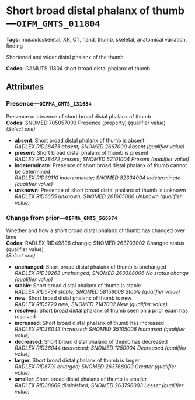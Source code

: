 # Short broad distal phalanx of thumb—`OIFM_GMTS_011804`

**Tags:** musculoskeletal, XR, CT, hand, thumb, skeletal, anatomical variation, finding

Shortened and wider distal phalanx of the thumb

**Codes:** GAMUTS 11804 short broad distal phalanx of thumb

## Attributes

### Presence—`OIFMA_GMTS_131634`

Presence or absence of short broad distal phalanx of thumb  
**Codes**: SNOMED 705057003 Presence (property) (qualifier value)  
*(Select one)*

- **absent**: Short broad distal phalanx of thumb is absent  
_RADLEX RID28473 absent; SNOMED 2667000 Absent (qualifier value)_
- **present**: Short broad distal phalanx of thumb is present  
_RADLEX RID28472 present; SNOMED 52101004 Present (qualifier value)_
- **indeterminate**: Presence of short broad distal phalanx of thumb cannot be determined  
_RADLEX RID39110 indeterminate; SNOMED 82334004 Indeterminate (qualifier value)_
- **unknown**: Presence of short broad distal phalanx of thumb is unknown  
_RADLEX RID5655 unknown; SNOMED 261665006 Unknown (qualifier value)_

### Change from prior—`OIFMA_GMTS_566974`

Whether and how a short broad distal phalanx of thumb has changed over time  
**Codes**: RADLEX RID49896 change; SNOMED 263703002 Changed status (qualifier value)  
*(Select one)*

- **unchanged**: Short broad distal phalanx of thumb is unchanged  
_RADLEX RID39268 unchanged; SNOMED 260388006 No status change (qualifier value)_
- **stable**: Short broad distal phalanx of thumb is stable  
_RADLEX RID5734 stable; SNOMED 58158008 Stable (qualifier value)_
- **new**: Short broad distal phalanx of thumb is new  
_RADLEX RID5720 new; SNOMED 7147002 New (qualifier value)_
- **resolved**: Short broad distal phalanx of thumb seen on a prior exam has resolved  
- **increased**: Short broad distal phalanx of thumb has increased  
_RADLEX RID36043 increased; SNOMED 35105006 Increased (qualifier value)_
- **decreased**: Short broad distal phalanx of thumb has decreased  
_RADLEX RID36044 decreased; SNOMED 1250004 Decreased (qualifier value)_
- **larger**: Short broad distal phalanx of thumb is larger  
_RADLEX RID5791 enlarged; SNOMED 263768009 Greater (qualifier value)_
- **smaller**: Short broad distal phalanx of thumb is smaller  
_RADLEX RID38669 diminished; SNOMED 263796003 Lesser (qualifier value)_